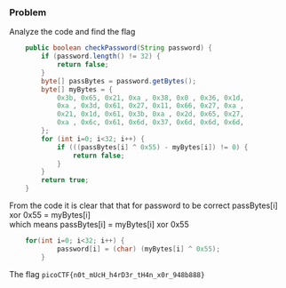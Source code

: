 ### Problem 

Analyze the code and find the flag 

```java
    public boolean checkPassword(String password) {
        if (password.length() != 32) {
            return false;
        }
        byte[] passBytes = password.getBytes();
        byte[] myBytes = {
            0x3b, 0x65, 0x21, 0xa , 0x38, 0x0 , 0x36, 0x1d,
            0xa , 0x3d, 0x61, 0x27, 0x11, 0x66, 0x27, 0xa ,
            0x21, 0x1d, 0x61, 0x3b, 0xa , 0x2d, 0x65, 0x27,
            0xa , 0x6c, 0x61, 0x6d, 0x37, 0x6d, 0x6d, 0x6d,
        };
        for (int i=0; i<32; i++) {
            if (((passBytes[i] ^ 0x55) - myBytes[i]) != 0) {
                return false;
            }
        }
        return true;
    }
```

From the code it is clear that that for password to be correct passBytes[i] xor 0x55 = myBytes[i] \
which means passBytes[i] = myBytes[i] xor 0x55

```java
    for(int i=0; i<32; i++) {
            password[i] = (char) (myBytes[i] ^ 0x55);
        }
```

The flag `picoCTF{n0t_mUcH_h4rD3r_tH4n_x0r_948b888}`
